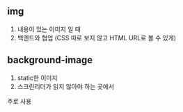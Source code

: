 ## img
1. 내용이 있는 이미지 일 때
2. 백엔드와 협업 (CSS 따로 보지 않고 HTML URL로 볼 수 있게)

## background-image
1. static한 이미지
2. 스크린리더가 읽지 않아야 하는 곳에서   

주로 사용
